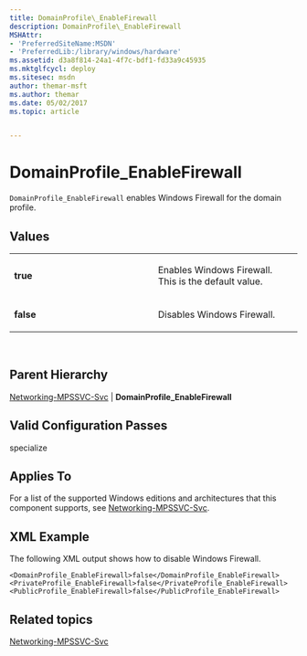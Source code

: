 ```yaml
---
title: DomainProfile\_EnableFirewall
description: DomainProfile\_EnableFirewall
MSHAttr:
- 'PreferredSiteName:MSDN'
- 'PreferredLib:/library/windows/hardware'
ms.assetid: d3a8f814-24a1-4f7c-bdf1-fd33a9c45935
ms.mktglfcycl: deploy
ms.sitesec: msdn
author: themar-msft
ms.author: themar
ms.date: 05/02/2017
ms.topic: article


---
```


# DomainProfile\_EnableFirewall


`DomainProfile_EnableFirewall` enables Windows Firewall for the domain profile.

## Values


<table>
<colgroup>
<col width="50%" />
<col width="50%" />
</colgroup>
<tbody>
<tr class="odd">
<td><p><strong>true</strong></p></td>
<td><p>Enables Windows Firewall. This is the default value.</p></td>
</tr>
<tr class="even">
<td><p><strong>false</strong></p></td>
<td><p>Disables Windows Firewall.</p></td>
</tr>
</tbody>
</table>

 

## Parent Hierarchy


[Networking-MPSSVC-Svc](networking-mpssvc-svc.md) | **DomainProfile\_EnableFirewall**

## Valid Configuration Passes


specialize

## Applies To


For a list of the supported Windows editions and architectures that this component supports, see [Networking-MPSSVC-Svc](networking-mpssvc-svc.md).

## XML Example


The following XML output shows how to disable Windows Firewall.

```
<DomainProfile_EnableFirewall>false</DomainProfile_EnableFirewall>
<PrivateProfile_EnableFirewall>false</PrivateProfile_EnableFirewall>
<PublicProfile_EnableFirewall>false</PublicProfile_EnableFirewall>
```

## Related topics


[Networking-MPSSVC-Svc](networking-mpssvc-svc.md)

 

 







